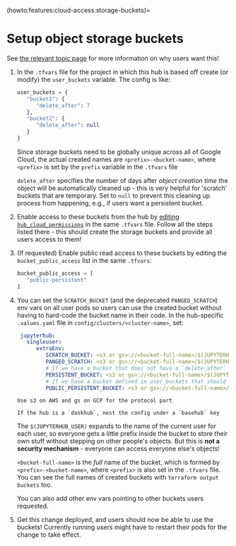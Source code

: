 (howto:features:cloud-access:storage-buckets)=
# Setup object storage buckets

See [the relevant topic page](topic:features:cloud:scratch-buckets) for more information
on why users want this!

1. In the `.tfvars` file for the project in which this hub is based off
   create (or modify) the `user_buckets` variable. The config is
   like:

   ```terraform
   user_buckets = {
      "bucket1": {
         "delete_after": 7
      },
      "bucket2": {
         "delete_after": null
      }
   }
   ```

   Since storage buckets need to be globally unique across all of Google Cloud,
   the actual created names are `<prefix>-<bucket-name>`, where `<prefix>` is
   set by the `prefix` variable in the `.tfvars` file

   `delete_after` specifies the number of days after *object creation
   time* the object will be automatically cleaned up - this is
   very helpful for 'scratch' buckets that are temporary. Set to
   `null` to prevent this cleaning up process from happening, e.g., if users want a persistent bucket.

2. Enable access to these buckets from the hub by [editing `hub_cloud_permissions`](howto:features:cloud-access:access-perms)
   in the same `.tfvars` file. Follow all the steps listed there - this
   should create the storage buckets and provide all users access to them!

3. (If requested) Enable public read access to these buckets by editing the
   `bucket_public_access` list in the same `.tfvars`:

   ```terraform
   bucket_public_access = [
      "public-persistent"
   ]
   ```

4. You can set the `SCRATCH_BUCKET` (and the deprecated `PANGEO_SCRATCH`)
   env vars on all user pods so users can use the created bucket without
   having to hard-code the bucket name in their code. In the hub-specific
   `.values.yaml` file in `config/clusters/<cluster-name>`,
   set:

   ```yaml
    jupyterhub:
      singleuser:
         extraEnv:
            SCRATCH_BUCKET: <s3 or gs>://<bucket-full-name>/$(JUPYTERHUB_USER)
            PANGEO_SCRATCH: <s3 or gs>://<bucket-full-name>/$(JUPYTERHUB_USER)
            # If we have a bucket that does not have a `delete_after`
            PERSISTENT_BUCKET: <s3 or gs>://<bucket-full-name>/$(JUPYTERHUB_USER)
            # If we have a bucket defined in user_buckets that should be granted public read access.
            PUBLIC_PERSISTENT_BUCKET: <s3 or gs>://<bucket-full-name>/$(JUPYTERHUB_USER)

   ```

   ```{note}
   Use s3 on AWS and gs on GCP for the protocol part
   ```
   ```{note}
   If the hub is a `daskhub`, nest the config under a `basehub` key
   ```

   The `$(JUPYTERHUB_USER)` expands to the name of the current user for
   each user, so everyone gets a little prefix inside the bucket to store
   their own stuff without stepping on other people's objects. But this is
   **not a security mechanism** - everyone can access everyone else's objects!

   `<bucket-full-name>` is the *full* name of the bucket, which is formed by
   `<prefix>-<bucket-name>`, where `<prefix>` is also set in the `.tfvars` file.
   You can see the full names of created buckets with `terraform output buckets`
   too.

   You can also add other env vars pointing to other buckets users requested.

5. Get this change deployed, and users should now be able to use the buckets!
   Currently running users might have to restart their pods for the change to take effect.